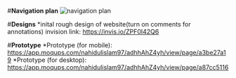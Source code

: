 #**Navigation plan**
![navigation plan](https://user-images.githubusercontent.com/25248857/34075010-588c09a2-e2b2-11e7-9048-2f746a645575.png)

#**Designs**
*inital rough design of website(turn on comments for annotations) invision link:
https://invis.io/ZPF0I42Q6
 
#**Prototype**
*Prototype (for mobile): https://app.moqups.com/nahidulislam97/adhhAhZ4yh/view/page/a3be27a19
*Prototype (for desktop): https://app.moqups.com/nahidulislam97/adhhAhZ4yh/view/page/a87cc5116


